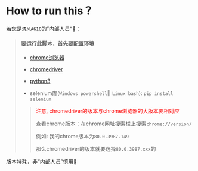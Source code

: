# How to run this？

若您是`清风A610`的”内部人员“👴：

> #### 要运行此脚本，首先要配置环境
>
> * [chrome浏览器](https://www.google.cn/chrome/index.html)
>
> * [chromedriver](http://npm.taobao.org/mirrors/chromedriver/)
>
> * [python3](https://www.python.org/downloads/) 
>
> * selenium库(`Windows powershell`|| `Linux bash`): `pip install selenium`
>
> > <font color = "red">注意, chromedriver的版本与chrome浏览器的大版本要相对应</font>
> >
> > 查看chrome版本：在chrome网址搜索栏上搜索`chrome://version/`
> >
> > 例如: 我的chrome版本为`80.0.3987.149`
> >
> > 那么chromedriver的版本就要选择`80.0.3987.xxx`的
>

版本特殊，非“内部人员”慎用🦄
